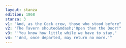 ```yaml
---
layout: stanza
edition: 1868
stanza: 3
v1: "And, as the Cock crew, those who stood before"
v2: "The Tavern shouted&mdash;'Open then the Door!"
v3: "'You know how little while we have to stay,"
v4: "'And, once departed, may return no more.'"
---
```


